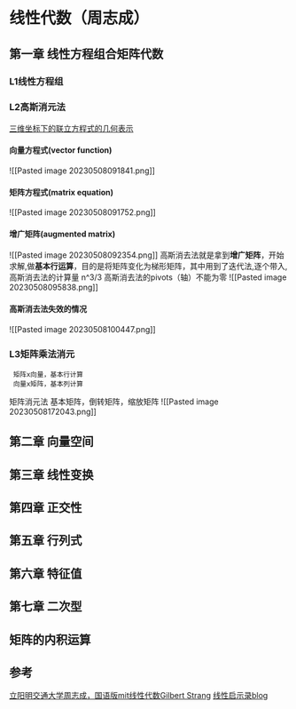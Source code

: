 # 线性代数（周志成）
## 第一章 线性方程组合矩阵代数 
### L1线性方程组
### L2高斯消元法
   [三维坐标下的联立方程式的几何表示](https://www.bilibili.com/video/BV1c14y177A6?t=281.2)
####  向量方程式(vector function)
   ![[Pasted image 20230508091841.png]]
####  矩阵方程式(matrix equation)
   ![[Pasted image 20230508091752.png]]
#### 增广矩阵(augmented matrix)
   ![[Pasted image 20230508092354.png]]
高斯消去法就是拿到**增广矩阵**，开始求解,做**基本行运算**，目的是将矩阵变化为梯形矩阵，其中用到了迭代法,逐个带入,
高斯消去法的计算量 n^3/3
高斯消去法的pivots（轴）不能为零
![[Pasted image 20230508095838.png]]
#### 高斯消去法失效的情况

![[Pasted image 20230508100447.png]]
### L3矩阵乘法消元
	 矩阵x向量，基本行计算
	 向量x矩阵，基本列计算
 矩阵消元法
	基本矩阵，倒转矩阵，缩放矩阵
  ![[Pasted image 20230508172043.png]]
## 第二章 向量空间
## 第三章 线性变换
## 第四章 正交性
## 第五章 行列式
## 第六章 特征值
## 第七章 二次型
## 矩阵的内积运算
## 参考
[立阳明交通大学周志成，国语版mit线性代数Gilbert Strang](https://www.bilibili.com/video/BV1c14y177A6/?spm_id_from=333.788&vd_source=b92112731015c20054034d26c9ad8a67)
[线性启示录blog](https://ccjou.wordpress.com/2013/02/20/%E9%AB%98%E6%96%AF%E6%B6%88%E5%8E%BB%E6%B3%95/)
